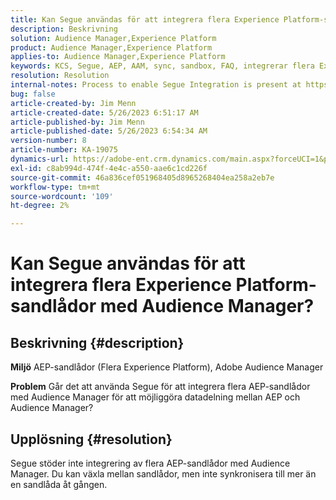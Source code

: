 ```yaml
---
title: Kan Segue användas för att integrera flera Experience Platform-sandlådor med Audience Manager?
description: Beskrivning
solution: Audience Manager,Experience Platform
product: Audience Manager,Experience Platform
applies-to: Audience Manager,Experience Platform
keywords: KCS, Segue, AEP, AAM, sync, sandbox, FAQ, integrerar flera Experience Platform-sandlådor, Adobe Audience Manager, Adobe Experience Platform
resolution: Resolution
internal-notes: Process to enable Segue Integration is present at https://wiki.corp.adobe.com/pages/viewpage.action?spaceKey=supportdelivery&title=AEP+Segments+not+Populating+in+AAM internal link.
bug: false
article-created-by: Jim Menn
article-created-date: 5/26/2023 6:51:17 AM
article-published-by: Jim Menn
article-published-date: 5/26/2023 6:54:34 AM
version-number: 8
article-number: KA-19075
dynamics-url: https://adobe-ent.crm.dynamics.com/main.aspx?forceUCI=1&pagetype=entityrecord&etn=knowledgearticle&id=9f488cb4-91fb-ed11-8849-6045bd0065b6
exl-id: c8ab994d-474f-4e4c-a550-aae6c1cd226f
source-git-commit: 46a836cef051968405d8965268404ea258a2eb7e
workflow-type: tm+mt
source-wordcount: '109'
ht-degree: 2%

---
```


# Kan Segue användas för att integrera flera Experience Platform-sandlådor med Audience Manager?

## Beskrivning {#description}


<b>Miljö</b>
AEP-sandlådor (Flera Experience Platform), Adobe Audience Manager

<b>Problem</b>
Går det att använda Segue för att integrera flera AEP-sandlådor med Audience Manager för att möjliggöra datadelning mellan AEP och Audience Manager?


## Upplösning {#resolution}


Segue stöder inte integrering av flera AEP-sandlådor med Audience Manager. Du kan växla mellan sandlådor, men inte synkronisera till mer än en sandlåda åt gången.
